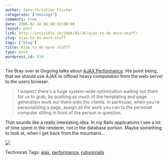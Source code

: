 ```yaml
---
author: Jens-Christian Fischer
categories: ["musings"]
comments: true
date: 2006-02-16 06:49:32+00:00
layout: post
link: http://invisible.ch/2006/02/16/ajax-to-do-more-stuff/
slug: ajax-to-do-more-stuff
tags: ["blog"]
title: Ajax to do more stuff?
type: post
wordpress_id: 514
---
```


Tim Bray over at Ongoing talks about [AJAX Performance][1]. His point being, that we should use AJAX to offload heavy computation from the web-server to the users browser. 

> I suspect there's a huge system-wide optimization waiting out there for us to grab, by pushing as much of the templating and page generation work out there onto the clients. In particular, when you're personalizing a page, assign all the work you can to the personal computer sitting in front of the person in question.

That sounds like a really interesting idea. In my Rails applications I see a lot of time spent in the renderer, not in the database portion. Maybe something to look at, when I get back from the mountains...

[![](http://static.flickr.com/25/99713878_71c5054bcf_m.jpg)](http://www.flickr.com/photos/jcfischer/99713878/)


[1]: http://www.tbray.org/ongoing/When/200x/2006/02/14/AJAX-Performance


Technorati Tags: [ajax](http://www.technorati.com/tag/ajax), [performance](http://www.technorati.com/tag/performance), [rubyonrails](http://www.technorati.com/tag/rubyonrails)
